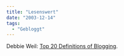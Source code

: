 ```yaml
---
title: "Lesenswert"
date: "2003-12-14"
tags:
  - "Gebloggt"
---
```


Debbie Weil: [Top 20 Definitions of Blogging](http://www.marketingprofs.com/3/weil9.asp "Top 20 Definitions of Blogging").
